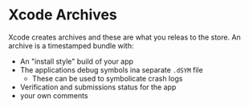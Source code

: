 # Xcode Archives

Xcode creates archives and these are what you releas to the store. An archive is a timestamped bundle with:

* An "install style" build of your app
* The applications debug symbols ina  separate `.dSYM` file
    * These can be used to symbolicate crash logs
* Verification and submissions status for the app
* your own comments
